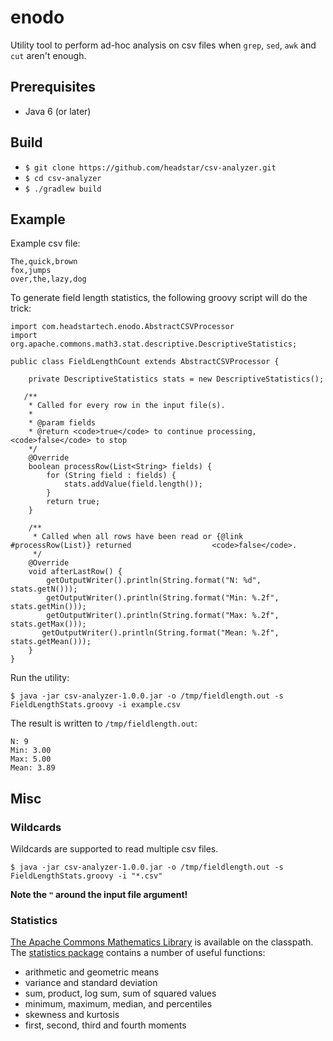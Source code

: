 # enodo
Utility tool to perform ad-hoc analysis on csv files when `grep`, `sed`, `awk` and `cut` aren't enough.

## Prerequisites
* Java 6 (or later)

## Build
* `$ git clone https://github.com/headstar/csv-analyzer.git`
* `$ cd csv-analyzer`
* `$ ./gradlew build`

## Example

Example csv file:

    The,quick,brown
    fox,jumps
    over,the,lazy,dog


To generate field length statistics, the following groovy script will do the trick:

    import com.headstartech.enodo.AbstractCSVProcessor
    import org.apache.commons.math3.stat.descriptive.DescriptiveStatistics;

    public class FieldLengthCount extends AbstractCSVProcessor {

        private DescriptiveStatistics stats = new DescriptiveStatistics();

       /**
        * Called for every row in the input file(s).
        *
        * @param fields
        * @return <code>true</code> to continue processing, <code>false</code> to stop
        */
        @Override
        boolean processRow(List<String> fields) {
            for (String field : fields) {
                stats.addValue(field.length());
            }
            return true;
        }

        /**
         * Called when all rows have been read or {@link #processRow(List)} returned                  <code>false</code>.
         */
        @Override
        void afterLastRow() {
            getOutputWriter().println(String.format("N: %d", stats.getN()));
            getOutputWriter().println(String.format("Min: %.2f", stats.getMin()));
            getOutputWriter().println(String.format("Max: %.2f", stats.getMax()));
           getOutputWriter().println(String.format("Mean: %.2f", stats.getMean()));
        }
    }

 
  
Run the utility:

`$ java -jar csv-analyzer-1.0.0.jar -o /tmp/fieldlength.out -s FieldLengthStats.groovy -i example.csv`
  
The result is written to `/tmp/fieldlength.out`:

    N: 9
    Min: 3.00
    Max: 5.00
    Mean: 3.89

## Misc
### Wildcards 
Wildcards are supported to read multiple csv files. 

`$ java -jar csv-analyzer-1.0.0.jar -o /tmp/fieldlength.out -s FieldLengthStats.groovy -i "*.csv"`

**Note the `"` around the input file argument!**

### Statistics
[The Apache Commons Mathematics Library](http://commons.apache.org/proper/commons-math/) is available on the classpath. The [statistics package](http://commons.apache.org/proper/commons-math/userguide/stat.html#a1.2_Descriptive_statistics) contains a number of useful functions:
* arithmetic and geometric means
* variance and standard deviation
* sum, product, log sum, sum of squared values
* minimum, maximum, median, and percentiles
* skewness and kurtosis
* first, second, third and fourth moments

